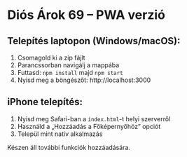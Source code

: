 
# Diós Árok 69 – PWA verzió

## Telepítés laptopon (Windows/macOS):
1. Csomagold ki a zip fájlt
2. Parancssorban navigálj a mappába
3. Futtasd: `npm install` majd `npm start`
4. Nyisd meg a böngészőt: http://localhost:3000

## iPhone telepítés:
1. Nyisd meg Safari-ban a `index.html`-t helyi szerverről
2. Használd a „Hozzáadás a Főképernyőhöz” opciót
3. Települ mint natív alkalmazás

Készen áll további funkciók hozzáadására.
